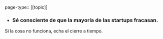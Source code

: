 page-type:: [[topic]]
- ### Sé consciente de que la mayoría de las startups fracasan.

Si la cosa no funciona, echa el cierre a tiempo.



